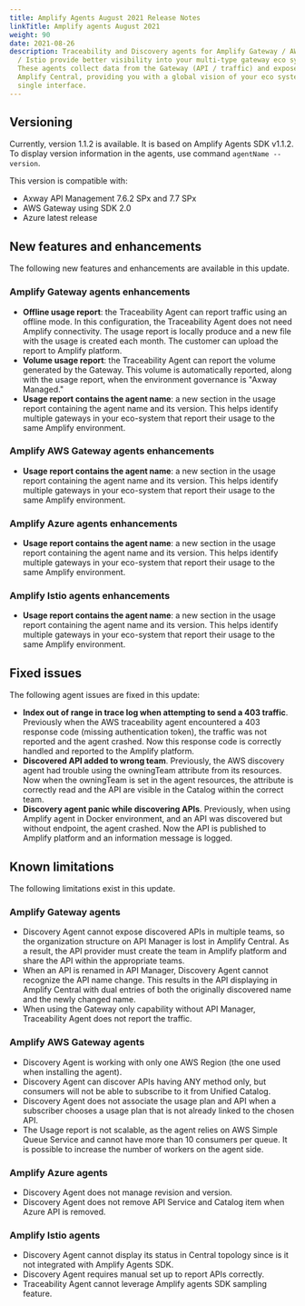 ```yaml
---
title: Amplify Agents August 2021 Release Notes
linkTitle: Amplify agents August 2021
weight: 90
date: 2021-08-26
description: Traceability and Discovery agents for Amplify Gateway / AWS / Azure
  / Istio provide better visibility into your multi-type gateway eco system.
  These agents collect data from the Gateway (API / traffic) and expose it in
  Amplify Central, providing you with a global vision of your eco system from a
  single interface.
---
```


## Versioning

Currently, version 1.1.2 is available. It is based on Amplify Agents SDK v1.1.2.
To display version information in the agents, use command `agentName --version`.

This version is compatible with:

* Axway API Management 7.6.2 SPx and 7.7 SPx
* AWS Gateway using SDK 2.0
* Azure latest release

## New features and enhancements

The following new features and enhancements are available in this update.

### Amplify Gateway agents enhancements

* **Offline usage report**: the Traceability Agent can report traffic using an offline mode. In this configuration, the Traceability Agent does not need Amplify connectivity. The usage report is locally produce and a new file with the usage is created each month. The customer can upload the report to Amplify platform.
* **Volume usage report**: the Traceability Agent can report the volume generated by the Gateway. This volume is automatically reported, along with the usage report, when the environment governance is "Axway Managed."
* **Usage report contains the agent name**: a new section in the usage report containing the agent name and its version. This helps identify multiple gateways in your eco-system that report their usage to the same Amplify environment.

### Amplify AWS Gateway agents enhancements

* **Usage report contains the agent name**: a new section in the usage report containing the agent name and its version. This helps identify multiple gateways in your eco-system that report their usage to the same Amplify environment.

### Amplify Azure agents enhancements

* **Usage report contains the agent name**: a new section in the usage report containing the agent name and its version. This helps identify multiple gateways in your eco-system that report their usage to the same Amplify environment.

### Amplify Istio agents enhancements

* **Usage report contains the agent name**: a new section in the usage report containing the agent name and its version. This helps identify multiple gateways in your eco-system that report their usage to the same Amplify environment.

## Fixed issues

The following agent issues are fixed in this update:

* **Index out of range in trace log when attempting to send a 403 traffic**. Previously when the AWS traceability agent encountered a 403 response code (missing authentication token), the traffic was not reported and the agent crashed. Now this response code is correctly handled and reported to the Amplify platform.
* **Discovered API added to wrong team**. Previously, the AWS discovery agent had trouble using the owningTeam attribute from its resources. Now when the owningTeam is set in the agent resources, the attribute is correctly read and the API are visible in the Catalog within the correct team.
* **Discovery agent panic while discovering APIs**. Previously, when using Amplify agent in Docker environment, and an API was discovered but without endpoint, the agent crashed. Now the API is published to Amplify platform and an information message is logged.

## Known limitations

The following limitations exist in this update.

### Amplify Gateway agents

* Discovery Agent cannot expose discovered APIs in multiple teams, so the organization structure on API Manager is lost in Amplify Central. As a result, the API provider must create the team in Amplify platform and share the API within the appropriate teams.
* When an API is renamed in API Manager, Discovery Agent cannot recognize the API name change. This results in the API displaying in Amplify Central with dual entries of both the originally discovered name and the newly changed name.
* When using the Gateway only capability without API Manager, Traceability Agent does not report the traffic.

### Amplify AWS Gateway agents

* Discovery Agent is working with only one AWS Region (the one used when installing the agent).
* Discovery Agent can discover APIs having ANY method only, but consumers will not be able to subscribe to it from Unified Catalog.
* Discovery Agent does not associate the usage plan and API when a subscriber chooses a usage plan that is not already linked to the chosen API.
* The Usage report is not scalable, as the agent relies on AWS Simple Queue Service and cannot have more than 10 consumers per queue. It is possible to increase the number of workers on the agent side.

### Amplify Azure agents

* Discovery Agent does not manage revision and version.
* Discovery Agent does not remove API Service and Catalog item when Azure API is removed.

### Amplify Istio agents

* Discovery Agent cannot display its status in Central topology since is it not integrated with Amplify Agents SDK.
* Discovery Agent requires manual set up to report APIs correctly.
* Traceability Agent cannot leverage Amplify agents SDK sampling feature.
